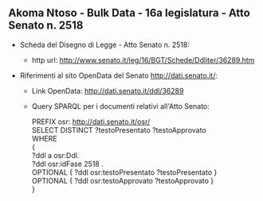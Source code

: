 ## Akoma Ntoso - Bulk Data - 16a legislatura - Atto Senato n. 2518 ##

* Scheda del Disegno di Legge - Atto Senato n. 2518:
	* http url: http://www.senato.it/leg/16/BGT/Schede/Ddliter/36289.htm

* Riferimenti al sito OpenData del Senato http://dati.senato.it/:
	* Link OpenData: http://dati.senato.it/ddl/36289
	* Query SPARQL per i documenti relativi all'Atto Senato:

        PREFIX osr: <http://dati.senato.it/osr/>  
		SELECT DISTINCT ?testoPresentato ?testoApprovato  
		WHERE  
		{  
		    ?ddl a osr:Ddl.  
		    ?ddl osr:idFase 2518 .  
		    OPTIONAL { ?ddl osr:testoPresentato ?testoPresentato }  
		    OPTIONAL { ?ddl osr:testoApprovato ?testoApprovato }  
		}
		